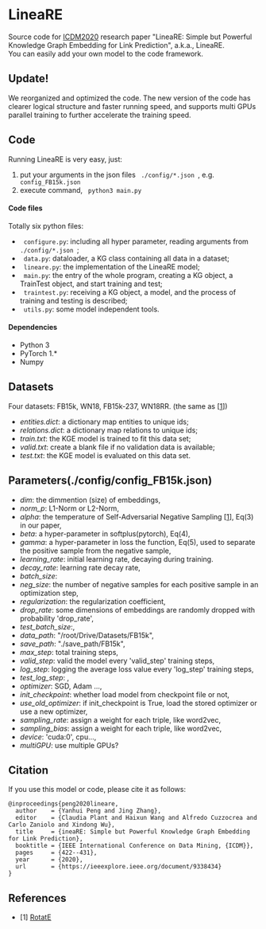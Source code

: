 # LineaRE
Source code for [ICDM2020](http://icdm2020.bigke.org/) research paper "LineaRE: Simple but Powerful
Knowledge Graph Embedding for Link Prediction", a.k.a., LineaRE.<br>
You can easily add your own model to the code framework.

## Update!
We reorganized and optimized the code.
The new version of the code has clearer logical structure and faster running speed,
and supports multi GPUs parallel training to further accelerate the training speed.

## Code
Running LineaRE is very easy, just:
1. put your arguments in the json files <code> ./config/*.json </code>, e.g. <code> config_FB15k.json </code>
2. execute command, <code> python3 main.py </code>
#### Code files
Totally six python files:
* <code> configure.py</code>: including all hyper parameter, reading arguments from <code> ./config/*.json </code>;
* <code> data.py</code>: dataloader, a KG class containing all data in a dataset;
* <code> lineare.py</code>: the implementation of the LineaRE model;
* <code> main.py</code>: the entry of the whole program, creating a KG object, a TrainTest object, and start training and test;
* <code> traintest.py</code>: receiving a KG object, a model, and the process of training and testing is described;
* <code> utils.py</code>: some model independent tools.
#### Dependencies
* Python 3
* PyTorch 1.*
* Numpy

## Datasets
Four datasets: FB15k, WN18, FB15k-237, WN18RR.
(the same as [[1](#refer-1)])
 - *entities.dict*: a dictionary map entities to unique ids;
 - *relations.dict*: a dictionary map relations to unique ids;
 - *train.txt*: the KGE model is trained to fit this data set;
 - *valid.txt*: create a blank file if no validation data is available;
 - *test.txt*: the KGE model is evaluated on this data set.

## Parameters(./config/config_FB15k.json)
 - *dim*: the dimmention (size) of embeddings,
 - *norm_p*: L1-Norm or L2-Norm,
 - *alpha*: the temperature of Self-Adversarial Negative Sampling [[1](#refer-1)], Eq(3) in our paper,
 - *beta*: a hyper-parameter in softplus(pytorch), Eq(4),
 - *gamma*: a hyper-parameter in loss the function, Eq(5), used to separate the positive sample from the negative sample,
 - *learning_rate*: initial learning rate, decaying during training.
 - *decay_rate*: learning rate decay rate,
 - *batch_size*: 
 - *neg_size*: the number of negative samples for each positive sample in an optimization step,
 - *regularization*: the regularization coefficient,
 - *drop_rate*: some dimensions of embeddings are randomly dropped with probability 'drop_rate',
 - *test_batch_size*:,
 - *data_path*: "/root/Drive/Datasets/FB15k",
 - *save_path*: "./save_path/FB15k",
 - *max_step*: total training steps,
 - *valid_step*: valid the model every 'valid_step' training steps,
 - *log_step*: logging the average loss value every 'log_step' training steps,
 - *test_log_step*: ,
 - *optimizer*: SGD, Adam ...,
 - *init_checkpoint*: whether load model from checkpoint file or not,
 - *use_old_optimizer*: if init_checkpoint is True, load the stored optimizer or use a new optimizer,
 - *sampling_rate*: assign a weight for each triple, like word2vec,
 - *sampling_bias*: assign a weight for each triple, like word2vec,
 - *device*: 'cuda:0', cpu...,
 - *multiGPU*: use multiple GPUs?

## Citation
If you use this model or code, please cite it as follows:
```
@inproceedings{peng2020lineare,
  author    = {Yanhui Peng and Jing Zhang},
  editor    = {Claudia Plant and Haixun Wang and Alfredo Cuzzocrea and Carlo Zaniolo and Xindong Wu},
  title     = {ineaRE: Simple but Powerful Knowledge Graph Embedding for Link Prediction},
  booktitle = {IEEE International Conference on Data Mining, {ICDM}},
  pages     = {422--431},
  year      = {2020},
  url       = {https://ieeexplore.ieee.org/document/9338434}
}
```

## References
<div id="refer-1"></div>

- [1] [RotatE](https://github.com/DeepGraphLearning/KnowledgeGraphEmbedding)
